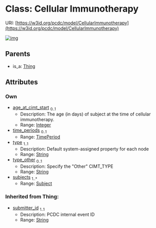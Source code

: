 
# Class: Cellular Immunotherapy




URI: [https://w3id.org/pcdc/model/CellularImmunotherapy](https://w3id.org/pcdc/model/CellularImmunotherapy)


[![img](https://yuml.me/diagram/nofunky;dir:TB/class/[TimePeriod],[Thing],[Subject],[Subject]<subjects%201..*-++[CellularImmunotherapy&#124;age_at_cimt_start:integer%20%3F;type_other:string%20%3F;submitter_id(i):string;type(i):string],[TimePeriod]<time_periods%200..1-++[CellularImmunotherapy],[Thing]^-[CellularImmunotherapy])](https://yuml.me/diagram/nofunky;dir:TB/class/[TimePeriod],[Thing],[Subject],[Subject]<subjects%201..*-++[CellularImmunotherapy&#124;age_at_cimt_start:integer%20%3F;type_other:string%20%3F;submitter_id(i):string;type(i):string],[TimePeriod]<time_periods%200..1-++[CellularImmunotherapy],[Thing]^-[CellularImmunotherapy])

## Parents

 *  is_a: [Thing](Thing.md)

## Attributes


### Own

 * [age_at_cimt_start](age_at_cimt_start.md)  <sub>0..1</sub>
     * Description: The age (in days) of subject at the time of cellular immunotherapy.
     * Range: [Integer](types/Integer.md)
 * [time_periods](time_periods.md)  <sub>0..1</sub>
     * Range: [TimePeriod](TimePeriod.md)
 * [type](type.md)  <sub>1..1</sub>
     * Description: Default system-assigned property for each node
     * Range: [String](types/String.md)
 * [type_other](type_other.md)  <sub>0..1</sub>
     * Description: Specify the "Other" CIMT_TYPE
     * Range: [String](types/String.md)
 * [subjects](subjects.md)  <sub>1..\*</sub>
     * Range: [Subject](Subject.md)

### Inherited from Thing:

 * [submitter_id](submitter_id.md)  <sub>1..1</sub>
     * Description: PCDC internal event ID
     * Range: [String](types/String.md)
